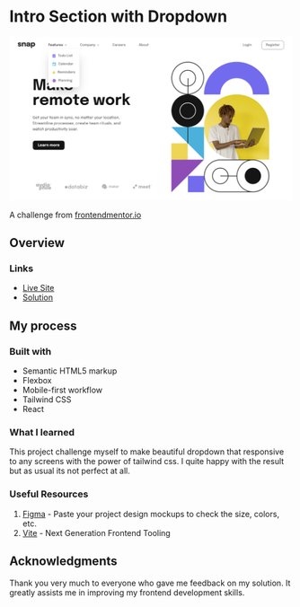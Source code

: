 # Intro Section with Dropdown

<!-- screenshots here -->

![](./screenshot.png)

A challenge from [frontendmentor.io](https://www.frontendmentor.io/)

## Overview

### Links

- [Live Site](https://fm-intro-section-dropdown.vercel.app/)
- [Solution](https://your-solution-url.com)

## My process

### Built with

- Semantic HTML5 markup
- Flexbox
- Mobile-first workflow
- Tailwind CSS
- React

### What I learned

This project challenge myself to make beautiful dropdown that responsive to any screens with the power of tailwind css. I quite happy with the result but as usual its not perfect at all.

### Useful Resources

1. [Figma](https://www.figma.com/) - Paste your project design mockups to check the size, colors, etc.
2. [Vite](https://vitejs.dev/) - Next Generation Frontend Tooling

## Acknowledgments

Thank you very much to everyone who gave me feedback on my solution. It greatly assists me in improving my frontend development skills.
